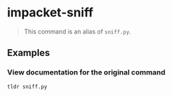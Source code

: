 # impacket-sniff

> This command is an alias of `sniff.py`.

## Examples

### View documentation for the original command

```bash
tldr sniff.py
```
